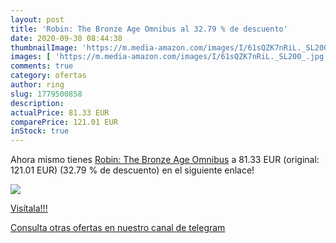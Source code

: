 ```yaml
---
layout: post
title: 'Robin: The Bronze Age Omnibus al 32.79 % de descuento'
date: 2020-09-30 08:44:38
thumbnailImage: 'https://m.media-amazon.com/images/I/61sQZK7nRiL._SL200_.jpg'
images: [ 'https://m.media-amazon.com/images/I/61sQZK7nRiL._SL200_.jpg' ]
comments: true
category: ofertas
author: ring
slug: 1779500858
description:
actualPrice: 81.33 EUR
comparePrice: 121.01 EUR
inStock: true
---
```


Ahora mismo tienes [Robin: The Bronze Age Omnibus](https://www.amazon.com/dp/1779500858/?tag=redken08-20) a 81.33 EUR (original: 121.01 EUR) (32.79 %  de descuento) en el siguiente enlace!

[![](https://m.media-amazon.com/images/I/61sQZK7nRiL._SL200_.jpg)](https://www.amazon.com/dp/1779500858/?tag=redken08-20)

[Visítala!!!](https://www.amazon.com/dp/1779500858/?tag=redken08-20)

[Consulta otras ofertas en nuestro canal de telegram](https://t.me/s/ofertas25)

